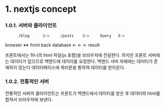 # 1. nextjs concept

### 1.0.1. 서버와 클라이언트 

          /blog      1->     /posts    2->     Query   3->
browser    <=>      front             back               database
            <-                <-                <-        result

프론트에서는 하나의 html 파일(js 포함)을  브라우저에 전달한다. 
하지만 프론트 서버에는 데이터가 없으므로 백엔드에 데이터를 요청한다.
백엔드 서버 자체에는 데이터가 존재하지 않는다 데이터베이스에 쿼리문을
통하여 데이터를 받아온다.

### 1.0.2. 전통적인 서버 

전통적인 서버의 클라이언트는 프론트가 백엔드에서 데이터를 받은 후
데이터와 html를 합쳐서 브라우저에 보낸다.